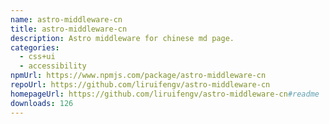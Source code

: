 ```yaml
---
name: astro-middleware-cn
title: astro-middleware-cn
description: Astro middleware for chinese md page.
categories:
  - css+ui
  - accessibility
npmUrl: https://www.npmjs.com/package/astro-middleware-cn
repoUrl: https://github.com/liruifengv/astro-middleware-cn
homepageUrl: https://github.com/liruifengv/astro-middleware-cn#readme
downloads: 126
---
```

